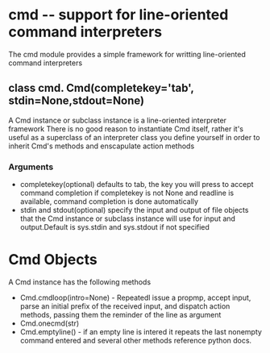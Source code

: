 # cmd -- support for line-oriented command interpreters
The cmd module provides a simple framework for writting line-oriented command interpreters

## class cmd. Cmd(completekey='tab', stdin=None,stdout=None)
A Cmd instance or subclass instance is a line-oriented interpreter framework
There is no good reason to instantiate Cmd itself, rather it's useful as a superclass of an interpreter class you define yourself in order to inherit Cmd's methods and enscapulate action methods

### Arguments
- completekey(optional) defaults to tab, the key you will press to accept command completion
               if completekey is not None and readline is available, command completion is done automatically
- stdin and stdout(optional) specify the input and output of file objects that the Cmd instance or subclass instance will use for input and output.Default is sys.stdin and sys.stdout if not specified

# Cmd Objects
A Cmd instance has the following methods
- Cmd.cmdloop(intro=None) - Repeatedl issue a propmp, accept input, parse an initial prefix of the received input, and dispatch action methods, passing them the reminder of the line as argument
- Cmd.onecmd(str)
- Cmd.emptyline() - if an empty line is intered it repeats the last nonempty command entered
and several other methods reference python docs.